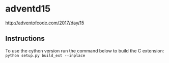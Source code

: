 # adventd15

http://adventofcode.com/2017/day/15

## Instructions

To use the cython version run the command below to build the C extension:
`python setup.py build_ext --inplace`
